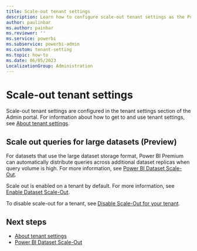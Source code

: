 ```yaml
---
title: Scale-out tenant settings
description: Learn how to configure scale-out tenant settings as the Power BI administrator. 
author: paulinbar
ms.author: painbar
ms.reviewer: ''
ms.service: powerbi
ms.subservice: powerbi-admin
ms.custom: tenant-setting
ms.topic: how-to
ms.date: 06/05/2023
LocalizationGroup: Administration
---
```


# Scale-out tenant settings

Scale-out tenant settings are configured in the tenant settings section of the Admin portal. For information about how to get to and use tenant settings, see [About tenant settings](service-admin-portal-about-tenant-settings.md).

## Scale out queries for large datasets (Preview)

For datasets that use the large dataset storage format, Power BI Premium can automatically distribute queries across additional dataset replicas when query volume is high. For more information, see [Power BI Dataset Scale-Out](../enterprise/service-premium-scale-out.md).

Scale out is enabled on a tenant by default. For more information, see [Enable Dataset Scale-Out](../enterprise/service-premium-scale-out.md#enable-dataset-scale-out).

To disable scale-out for a tenant, see [Disable Scale-Out for your tenant](../enterprise/service-premium-scale-out.md#disable-scale-out-for-your-tenant).

## Next steps

* [About tenant settings](service-admin-portal-about-tenant-settings.md)
* [Power BI Dataset Scale-Out](../enterprise/service-premium-scale-out.md)